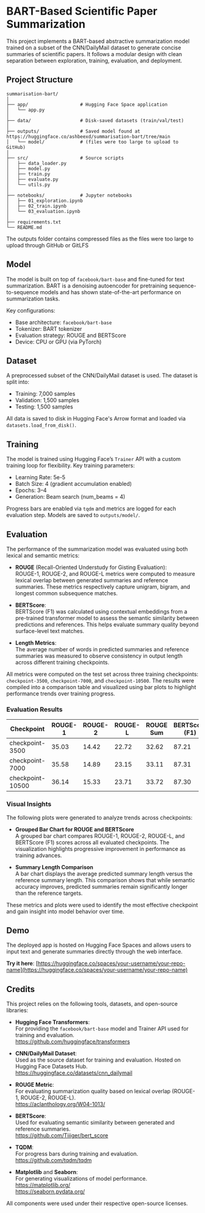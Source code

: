 # BART-Based Scientific Paper Summarization

This project implements a BART-based abstractive summarization model trained on a subset of the CNN/DailyMail dataset to generate concise summaries of scientific papers. It follows a modular design with clean separation between exploration, training, evaluation, and deployment.

## Project Structure

```
summarisation-bart/
│
├── app/                   # Hugging Face Space application
│   └── app.py
│
├── data/                  # Disk-saved datasets (train/val/test)
│
├── outputs/               # Saved model found at https://huggingface.co/ashbeexd/summarisation-bart/tree/main 
│   └── model/             # (files were too large to upload to GitHub)
│
├── src/                   # Source scripts
│   ├── data_loader.py
│   ├── model.py
│   ├── train.py
│   ├── evaluate.py
│   └── utils.py
│
├── notebooks/             # Jupyter notebooks
│   ├── 01_exploration.ipynb
│   ├── 02_train.ipynb
│   └── 03_evaluation.ipynb
│
├── requirements.txt
└── README.md
```
The outputs folder contains compressed files as the files were too large to upload through GitHub or GitLFS

## Model

The model is built on top of `facebook/bart-base` and fine-tuned for text summarization. BART is a denoising autoencoder for pretraining sequence-to-sequence models and has shown state-of-the-art performance on summarization tasks.

Key configurations:
- Base architecture: `facebook/bart-base`
- Tokenizer: BART tokenizer
- Evaluation strategy: ROUGE and BERTScore
- Device: CPU or GPU (via PyTorch)

## Dataset

A preprocessed subset of the CNN/DailyMail dataset is used. The dataset is split into:
- Training: 7,000 samples
- Validation: 1,500 samples
- Testing: 1,500 samples

All data is saved to disk in Hugging Face's Arrow format and loaded via `datasets.load_from_disk()`.

## Training

The model is trained using Hugging Face’s `Trainer` API with a custom training loop for flexibility. Key training parameters:
- Learning Rate: 5e-5
- Batch Size: 4 (gradient accumulation enabled)
- Epochs: 3–4
- Generation: Beam search (num_beams = 4)

Progress bars are enabled via `tqdm` and metrics are logged for each evaluation step. Models are saved to `outputs/model/`.

## Evaluation

The performance of the summarization model was evaluated using both lexical and semantic metrics:

- **ROUGE** (Recall-Oriented Understudy for Gisting Evaluation):  
  ROUGE-1, ROUGE-2, and ROUGE-L metrics were computed to measure lexical overlap between generated summaries and reference summaries. These metrics respectively capture unigram, bigram, and longest common subsequence matches.

- **BERTScore**:  
  BERTScore (F1) was calculated using contextual embeddings from a pre-trained transformer model to assess the semantic similarity between predictions and references. This helps evaluate summary quality beyond surface-level text matches.

- **Length Metrics**:  
  The average number of words in predicted summaries and reference summaries was measured to observe consistency in output length across different training checkpoints.

All metrics were computed on the test set across three training checkpoints: `checkpoint-3500`, `checkpoint-7000`, and `checkpoint-10500`. The results were compiled into a comparison table and visualized using bar plots to highlight performance trends over training progress.

### Evaluation Results

| Checkpoint       | ROUGE-1 | ROUGE-2 | ROUGE-L | ROUGE Sum | BERTScore (F1) | Pred Len | Ref Len |
|------------------|---------|---------|---------|------------|----------------|----------|---------|
| checkpoint-3500  | 35.03   | 14.42   | 22.72   | 32.62      | 87.21          | 99.01    | 51.71   |
| checkpoint-7000  | 35.58   | 14.89   | 23.15   | 33.11      | 87.31          | 98.12    | 51.71   |
| checkpoint-10500 | 36.14   | 15.33   | 23.71   | 33.72      | 87.30          | 94.11    | 51.71   |

### Visual Insights

The following plots were generated to analyze trends across checkpoints:

- **Grouped Bar Chart for ROUGE and BERTScore**  
  A grouped bar chart compares ROUGE-1, ROUGE-2, ROUGE-L, and BERTScore (F1) scores across all evaluated checkpoints. The visualization highlights progressive improvement in performance as training advances.

- **Summary Length Comparison**  
  A bar chart displays the average predicted summary length versus the reference summary length. This comparison shows that while semantic accuracy improves, predicted summaries remain significantly longer than the reference targets.

These metrics and plots were used to identify the most effective checkpoint and gain insight into model behavior over time.

## Demo

The deployed app is hosted on Hugging Face Spaces and allows users to input text and generate summaries directly through the web interface.

**Try it here**: [https://huggingface.co/spaces/your-username/your-repo-name](https://huggingface.co/spaces/your-username/your-repo-name)

## Credits

This project relies on the following tools, datasets, and open-source libraries:

- **Hugging Face Transformers**:  
  For providing the `facebook/bart-base` model and Trainer API used for training and evaluation.  
  https://github.com/huggingface/transformers

- **CNN/DailyMail Dataset**:  
  Used as the source dataset for training and evaluation. Hosted on Hugging Face Datasets Hub.  
  https://huggingface.co/datasets/cnn_dailymail

- **ROUGE Metric**:  
  For evaluating summarization quality based on lexical overlap (ROUGE-1, ROUGE-2, ROUGE-L).  
  https://aclanthology.org/W04-1013/

- **BERTScore**:  
  Used for evaluating semantic similarity between generated and reference summaries.  
  https://github.com/Tiiiger/bert_score

- **TQDM**:  
  For progress bars during training and evaluation.  
  https://github.com/tqdm/tqdm

- **Matplotlib** and **Seaborn**:  
  For generating visualizations of model performance.  
  https://matplotlib.org/  
  https://seaborn.pydata.org/

All components were used under their respective open-source licenses.
